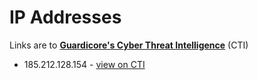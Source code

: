 # IP Addresses

Links are to [**Guardicore's Cyber Threat Intelligence**](https://threatintelligence.guardicore.com) (CTI)

* 185.212.128.154 - [view on CTI](https://threatintelligence.guardicore.com/ip/185.212.128.154)
